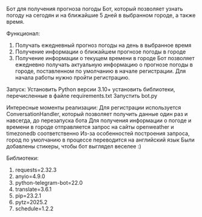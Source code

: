 Бот для получения прогноза погоды
Бот, который позволяет узнать погоду на сегодян и на ближайшие 5 дней в выбранном городе, а также время.

Функционал:
1. Получать ежедневный прогноз погоды на день в выбранное время
2. Получение информации о ближайшем прогнозе погоды в городе
3. Получение информации о текущем времени в городе
Бот позволяет ежедневно получать актуальную информацию о прогнозе погоды в городе, поставленном по умолчанию в начале регистрации.
Для начала работы нужно пройти регистрацию.

Запуск:
Установить Python версии 3.10+
установить библиотеки, перечисленные в файле requirements.txt
Запустить bot.py

Интересные моменты реализации:
Для регистрации используется ConversationHandler, который позволяет получить данные один раз и навсегда, до перезапуска бота
Для получения информации о погоде и времени в городе отправляется запрос на сайты openweather и timezonedb соответственно
Из-за особенностей построения запроса, город по умолчанию в процессе переводится на английский язык
Были добавлены стикеры, чтобы бот выглядел веселее :)

Библиотеки:
1. requests=2.32.3
2. anyio=4.9.0
3. python-telegram-bot=22.0
4. translate=3.6.1
5. pip=23.2.1
6. pytz=2025.2
7. schedule=1.2.2
